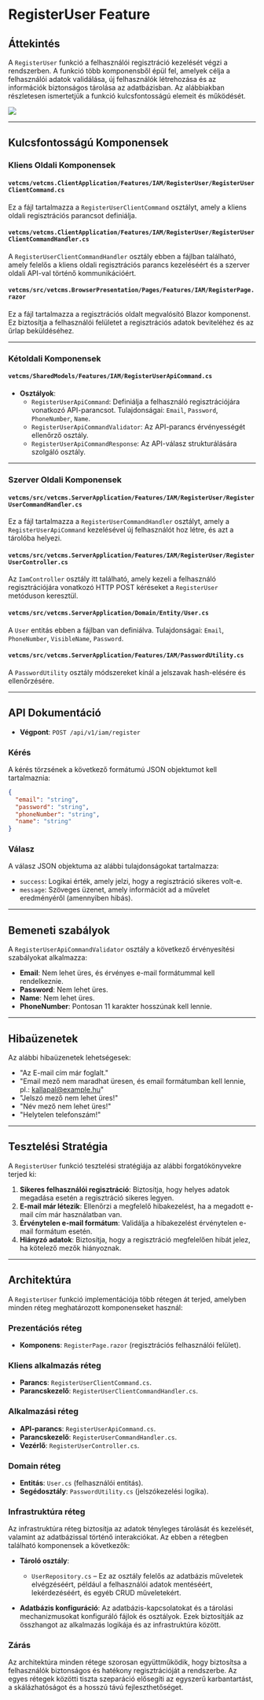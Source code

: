 # RegisterUser Feature

## Áttekintés

A `RegisterUser` funkció a felhasználói regisztráció kezelését végzi a rendszerben. A funkció több komponensből épül fel, amelyek célja a felhasználói adatok validálása, új felhasználók létrehozása és az információk biztonságos tárolása az adatbázisban. Az alábbiakban részletesen ismertetjük a funkció kulcsfontosságú elemeit és működését.

![](RegisterUser_Feature.png)

---

## Kulcsfontosságú Komponensek

### Kliens Oldali Komponensek

#### `vetcms/vetcms.ClientApplication/Features/IAM/RegisterUser/RegisterUserClientCommand.cs`
Ez a fájl tartalmazza a `RegisterUserClientCommand` osztályt, amely a kliens oldali regisztrációs parancsot definiálja.

#### `vetcms/vetcms.ClientApplication/Features/IAM/RegisterUser/RegisterUserClientCommandHandler.cs`
A `RegisterUserClientCommandHandler` osztály ebben a fájlban található, amely felelős a kliens oldali regisztrációs parancs kezeléséért és a szerver oldali API-val történő kommunikációért.

#### `vetcms/src/vetcms.BrowserPresentation/Pages/Features/IAM/RegisterPage.razor`
Ez a fájl tartalmazza a regisztrációs oldalt megvalósító Blazor komponenst. Ez biztosítja a felhasználói felületet a regisztrációs adatok beviteléhez és az űrlap beküldéséhez.

---

### Kétoldali Komponensek

#### `vetcms/SharedModels/Features/IAM/RegisterUserApiCommand.cs`
- **Osztályok**:
    - `RegisterUserApiCommand`: Definiálja a felhasználó regisztrációjára vonatkozó API-parancsot. Tulajdonságai: `Email`, `Password`, `PhoneNumber`, `Name`.
    - `RegisterUserApiCommandValidator`: Az API-parancs érvényességét ellenőrző osztály.
    - `RegisterUserApiCommandResponse`: Az API-válasz strukturálására szolgáló osztály.

---

### Szerver Oldali Komponensek

#### `vetcms/src/vetcms.ServerApplication/Features/IAM/RegisterUser/RegisterUserCommandHandler.cs`
Ez a fájl tartalmazza a `RegisterUserCommandHandler` osztályt, amely a `RegisterUserApiCommand` kezelésével új felhasználót hoz létre, és azt a tárolóba helyezi.

#### `vetcms/src/vetcms.ServerApplication/Features/IAM/RegisterUser/RegisterUserController.cs`
Az `IamController` osztály itt található, amely kezeli a felhasználó regisztrációjára vonatkozó HTTP POST kéréseket a `RegisterUser` metóduson keresztül.

#### `vetcms/src/vetcms.ServerApplication/Domain/Entity/User.cs`
A `User` entitás ebben a fájlban van definiálva. Tulajdonságai: `Email`, `PhoneNumber`, `VisibleName`, `Password`.

#### `vetcms/src/vetcms.ServerApplication/Features/IAM/PasswordUtility.cs`
A `PasswordUtility` osztály módszereket kínál a jelszavak hash-elésére és ellenőrzésére.

---

## API Dokumentáció

- **Végpont**: `POST /api/v1/iam/register`

### Kérés

A kérés törzsének a következő formátumú JSON objektumot kell tartalmaznia:

```json
{
  "email": "string",
  "password": "string",
  "phoneNumber": "string",
  "name": "string"
}
```

### Válasz

A válasz JSON objektuma az alábbi tulajdonságokat tartalmazza:

- `success`: Logikai érték, amely jelzi, hogy a regisztráció sikeres volt-e.
- `message`: Szöveges üzenet, amely információt ad a művelet eredményéről (amennyiben hibás).

---

## Bemeneti szabályok

A `RegisterUserApiCommandValidator` osztály a következő érvényesítési szabályokat alkalmazza:

- **Email**: Nem lehet üres, és érvényes e-mail formátummal kell rendelkeznie.
- **Password**: Nem lehet üres.
- **Name**: Nem lehet üres.
- **PhoneNumber**: Pontosan 11 karakter hosszúnak kell lennie.

---

## Hibaüzenetek

Az alábbi hibaüzenetek lehetségesek:

- "Az E-mail cím már foglalt."
- "Email mező nem maradhat üresen, és email formátumban kell lennie, pl.: kallapal@example.hu"
- "Jelszó mező nem lehet üres!"
- "Név mező nem lehet üres!"
- "Helytelen telefonszám!"

---

## Tesztelési Stratégia

A `RegisterUser` funkció tesztelési stratégiája az alábbi forgatókönyvekre terjed ki:

1. **Sikeres felhasználói regisztráció**: Biztosítja, hogy helyes adatok megadása esetén a regisztráció sikeres legyen.
2. **E-mail már létezik**: Ellenőrzi a megfelelő hibakezelést, ha a megadott e-mail cím már használatban van.
3. **Érvénytelen e-mail formátum**: Validálja a hibakezelést érvénytelen e-mail formátum esetén.
4. **Hiányzó adatok**: Biztosítja, hogy a regisztráció megfelelően hibát jelez, ha kötelező mezők hiányoznak.

---

## Architektúra

A `RegisterUser` funkció implementációja több rétegen át terjed, amelyben minden réteg meghatározott komponenseket használ:

### Prezentációs réteg
- **Komponens**: `RegisterPage.razor` (regisztrációs felhasználói felület).

### Kliens alkalmazás réteg
- **Parancs**: `RegisterUserClientCommand.cs`.
- **Parancskezelő**: `RegisterUserClientCommandHandler.cs`.

### Alkalmazási réteg
- **API-parancs**: `RegisterUserApiCommand.cs`.
- **Parancskezelő**: `RegisterUserCommandHandler.cs`.
- **Vezérlő**: `RegisterUserController.cs`.

### Domain réteg
- **Entitás**: `User.cs` (felhasználói entitás).
- **Segédosztály**: `PasswordUtility.cs` (jelszókezelési logika).

### Infrastruktúra réteg

Az infrastruktúra réteg biztosítja az adatok tényleges tárolását és kezelését, valamint az adatbázissal történő interakciókat. Az ebben a rétegben található komponensek a következők:

- **Tároló osztály**:
    - `UserRepository.cs` – Ez az osztály felelős az adatbázis műveletek elvégzéséért, például a felhasználói adatok mentéséért, lekérdezéséért, és egyéb CRUD műveletekért.

- **Adatbázis konfiguráció**: Az adatbázis-kapcsolatokat és a tárolási mechanizmusokat konfiguráló fájlok és osztályok. Ezek biztosítják az összhangot az alkalmazás logikája és az infrastruktúra között.

### Zárás

Az architektúra minden rétege szorosan együttműködik, hogy biztosítsa a felhasználók biztonságos és hatékony regisztrációját a rendszerbe. Az egyes rétegek közötti tiszta szeparáció elősegíti az egyszerű karbantartást, a skálázhatóságot és a hosszú távú fejleszthetőséget.
